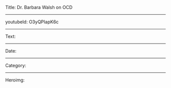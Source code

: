 Title: Dr. Barbara Walsh on OCD

----

youtubeId: O3yQPIapK6c

----

Text:

----

Date:

----

Category:

----

Heroimg:
